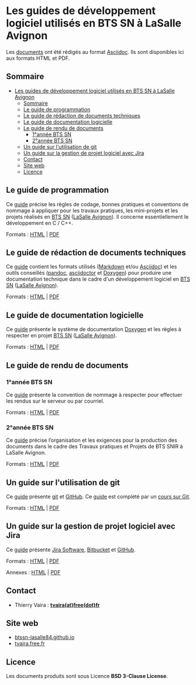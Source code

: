 # Les guides de développement logiciel utilisés en BTS SN à LaSalle Avignon

Les [documents](https://github.com/btssn-lasalle84/guides-developpement-logiciel) ont été rédigés au format [Asciidoc](https://asciidoc.org/). Ils sont disponibles ici aux formats HTML et PDF.

## Sommaire

- [Les guides de développement logiciel utilisés en BTS SN à LaSalle Avignon](#les-guides-de-développement-logiciel-utilisés-en-bts-sn-à-lasalle-avignon)
	- [Sommaire](#sommaire)
	- [Le guide de programmation](#le-guide-de-programmation)
	- [Le guide de rédaction de documents techniques](#le-guide-de-rédaction-de-documents-techniques)
	- [Le guide de documentation logicielle](#le-guide-de-documentation-logicielle)
	- [Le guide de rendu de documents](#le-guide-de-rendu-de-documents)
		- [1°année BTS SN](#1année-bts-sn)
		- [2°année BTS SN](#2année-bts-sn)
	- [Un guide sur l'utilisation de git](#un-guide-sur-lutilisation-de-git)
	- [Un guide sur la gestion de projet logiciel avec Jira](#un-guide-sur-la-gestion-de-projet-logiciel-avec-jira)
	- [Contact](#contact)
	- [Site web](#site-web)
	- [Licence](#licence)

## Le guide de programmation

Ce [guide](https://btssn-lasalle84.github.io/guides-developpement-logiciel/guide-programmation-btssn.html) précise les règles de codage, bonnes pratiques et conventions de nommage à appliquer pour les travaux pratiques, les mini-projets et les projets réalisés en [BTS SN](http://www.lasalle84.net/bts-sn.html) ([LaSalle Avignon](http://www.lasalle84.net/)). Il concerne essentiellement le développement en C / C++.

Formats : [HTML](https://btssn-lasalle84.github.io/guides-developpement-logiciel/guide-programmation-btssn.html) | [PDF](https://btssn-lasalle84.github.io/guides-developpement-logiciel/guides-pdf/guide-programmation-btssn.pdf)

## Le guide de rédaction de documents techniques

Ce [guide](https://btssn-lasalle84.github.io/guides-developpement-logiciel/guide-redaction-btssn.html) contient les formats utilisés ([Markdown](https://daringfireball.net/projects/markdown/) et/ou [Asciidoc](https://asciidoc.org/)) et les outils conseillés ([pandoc](https://pandoc.org/), [asciidoctor](https://asciidoctor.org/) et [Doxygen](https://www.doxygen.nl/index.html)) pour produire une documentation technique dans le cadre d'un développement logiciel en [BTS SN](http://www.lasalle84.net/bts-sn.html) ([LaSalle Avignon](http://www.lasalle84.net/)).

Formats : [HTML](https://btssn-lasalle84.github.io/guides-developpement-logiciel/guide-redaction-btssn.html) | [PDF](https://btssn-lasalle84.github.io/guides-developpement-logiciel/guides-pdf/guide-redaction-btssn.pdf)

## Le guide de documentation logicielle

Ce [guide](https://btssn-lasalle84.github.io/guides-developpement-logiciel/guide-doxygen-btssn.html) présente le système de documentation [Doxygen](https://www.doxygen.nl/index.html) et les règles à respecter en projet  [BTS SN](http://www.lasalle84.net/bts-sn.html) ([LaSalle Avignon](http://www.lasalle84.net/)).

Formats : [HTML](https://btssn-lasalle84.github.io/guides-developpement-logiciel/guide-doxygen-btssn.html) | [PDF](https://btssn-lasalle84.github.io/guides-developpement-logiciel/guides-pdf/guide-doxygen-btssn.pdf)

## Le guide de rendu de documents

### 1°année BTS SN

Ce [guide](https://btssn-lasalle84.github.io/guides-developpement-logiciel/guide-rendu-document-1btssn.html) présente la convention de nommage à respecter pour effectuer les rendus sur le serveur ou par courriel.

Formats : [HTML](https://btssn-lasalle84.github.io/guides-developpement-logiciel/guide-rendu-document-1btssn.html) | [PDF](https://btssn-lasalle84.github.io/guides-developpement-logiciel/guides-pdf/guide-rendu-document-1btssn.pdf)

### 2°année BTS SN

Ce [guide](https://btssn-lasalle84.github.io/guides-developpement-logiciel/guide-rendu-document-2btssnir.html) précise l’organisation et les exigences pour la production des documents dans le cadre des Travaux pratiques et Projets de BTS SNIR à LaSalle Avignon.

Formats : [HTML](https://btssn-lasalle84.github.io/guides-developpement-logiciel/guide-rendu-document-2btssnir.html) | [PDF](https://btssn-lasalle84.github.io/guides-developpement-logiciel/guides-pdf/guide-rendu-document-2btssnir.pdf)

## Un guide sur l'utilisation de git

Ce [guide](https://btssn-lasalle84.github.io/guides-developpement-logiciel/git.html) présente [git](https://git-scm.com/) et [GitHub](https://github.com/). Ce [guide](https://btssn-lasalle84.github.io/guides-developpement-logiciel/git.html) est complété par un [cours sur Git](https://btssn-lasalle84.github.io/guides-developpement-logiciel/guides-pdf/cours-git.pdf).

Formats : [HTML](https://btssn-lasalle84.github.io/guides-developpement-logiciel/git.html) | [PDF](https://btssn-lasalle84.github.io/guides-developpement-logiciel/guides-pdf/git.pdf)

## Un guide sur la gestion de projet logiciel avec Jira

Ce [guide](https://btssn-lasalle84.github.io/guides-developpement-logiciel/jira.html) présente [Jira Software](https://www.atlassian.com/fr/software/jira), [Bitbucket](https://bitbucket.org/) et [GitHub](https://github.com/).

Formats : [HTML](https://btssn-lasalle84.github.io/guides-developpement-logiciel/jira.html) | [PDF](https://btssn-lasalle84.github.io/guides-developpement-logiciel/guides-pdf/jira.pdf)

Annexes : [HTML](https://btssn-lasalle84.github.io/guides-developpement-logiciel/annexes-jira.html) | [PDF](https://btssn-lasalle84.github.io/guides-developpement-logiciel/guides-pdf/annexes-jira.pdf)

## Contact

- Thierry Vaira : **[tvaira(at)free(dot)fr](mailto:tvaira@free.fr)**

## Site web

- [btssn-lasalle84.github.io](https://btssn-lasalle84.github.io/guides-developpement-logiciel/)
- [tvaira.free.fr](http://tvaira.free.fr/)

## Licence

Les documents produits sont sous Licence **BSD 3-Clause License**.
